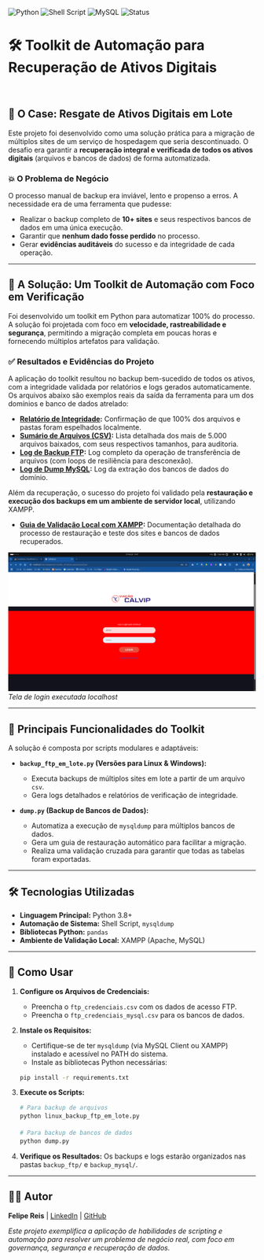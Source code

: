 ![Python](https://img.shields.io/badge/Python-3.8+-blue?logo=python) ![Shell Script](https://img.shields.io/badge/Shell-Script-black?logo=gnubash) ![MySQL](https://img.shields.io/badge/MySQL-4479A1?logo=mysql&logoColor=white) ![Status](https://img.shields.io/badge/Status-Solução_Validada-green)

# 🛠️ Toolkit de Automação para Recuperação de Ativos Digitais

<br>

## 📄 O Case: Resgate de Ativos Digitais em Lote

Este projeto foi desenvolvido como uma solução prática para a migração de múltiplos sites de um serviço de hospedagem que seria descontinuado. O desafio era garantir a **recuperação integral e verificada de todos os ativos digitais** (arquivos e bancos de dados) de forma automatizada.

### 💥 O Problema de Negócio

O processo manual de backup era inviável, lento e propenso a erros. A necessidade era de uma ferramenta que pudesse:
* Realizar o backup completo de **10+ sites** e seus respectivos bancos de dados em uma única execução.
* Garantir que **nenhum dado fosse perdido** no processo.
* Gerar **evidências auditáveis** do sucesso e da integridade de cada operação.

---

## 🎯 A Solução: Um Toolkit de Automação com Foco em Verificação

Foi desenvolvido um toolkit em Python para automatizar 100% do processo. A solução foi projetada com foco em **velocidade, rastreabilidade e segurança**, permitindo a migração completa em poucas horas e fornecendo múltiplos artefatos para validação.

### ✅ Resultados e Evidências do Projeto

A aplicação do toolkit resultou no backup bem-sucedido de todos os ativos, com a integridade validada por relatórios e logs gerados automaticamente. Os arquivos abaixo são exemplos reais da saída da ferramenta para um dos domínios e banco de dados atrelado:

* **[Relatório de Integridade](./output_examples/integrity_report.txt):** Confirmação de que 100% dos arquivos e pastas foram espelhados localmente.
* **[Sumário de Arquivos (CSV)](./output_examples/summary.csv):** Lista detalhada dos mais de 5.000 arquivos baixados, com seus respectivos tamanhos, para auditoria.
* **[Log de Backup FTP](./output_examples/log_backup_ftp.txt):** Log completo da operação de transferência de arquivos (com loops de resiliência para desconexão).
* **[Log de Dump MySQL](./output_examples/log_dump.txt):** Log da extração dos bancos de dados do domínio.

Além da recuperação, o sucesso do projeto foi validado pela **restauração e execução dos backups em um ambiente de servidor local**, utilizando XAMPP.

* **[Guia de Validação Local com XAMPP](./output_examples/como_rodar_sistema_via_xampp.md):** Documentação detalhada do processo de restauração e teste dos sites e bancos de dados recuperados.

![exemplo de tela dos sistema executado como localhost](./output_examples/login.png)
*Tela de login executada localhost*

---

## 🧩 Principais Funcionalidades do Toolkit

A solução é composta por scripts modulares e adaptáveis:

* **`backup_ftp_em_lote.py` (Versões para Linux & Windows):**
    * Executa backups de múltiplos sites em lote a partir de um arquivo `csv`.
    * Gera logs detalhados e relatórios de verificação de integridade.

* **`dump.py` (Backup de Bancos de Dados):**
    * Automatiza a execução de `mysqldump` para múltiplos bancos de dados.
    * Gera um guia de restauração automático para facilitar a migração.
    * Realiza uma validação cruzada para garantir que todas as tabelas foram exportadas.

---

## 🛠️ Tecnologias Utilizadas

* **Linguagem Principal:** Python 3.8+
* **Automação de Sistema:** Shell Script, `mysqldump`
* **Bibliotecas Python:** `pandas`
* **Ambiente de Validação Local:** XAMPP (Apache, MySQL)

---

## 🚀 Como Usar

1.  **Configure os Arquivos de Credenciais:**
    * Preencha o `ftp_credenciais.csv` com os dados de acesso FTP.
    * Preencha o `ftp_credenciais_mysql.csv` para os bancos de dados.

2.  **Instale os Requisitos:**
    * Certifique-se de ter `mysqldump` (via MySQL Client ou XAMPP) instalado e acessível no PATH do sistema.
    * Instale as bibliotecas Python necessárias:
    ```bash
    pip install -r requirements.txt
    ```

3.  **Execute os Scripts:**
    ```bash
    # Para backup de arquivos
    python linux_backup_ftp_em_lote.py
    
    # Para backup de bancos de dados
    python dump.py
    ```
4.  **Verifique os Resultados:** Os backups e logs estarão organizados nas pastas `backup_ftp/` e `backup_mysql/`.

---

## 🧑‍💻 Autor

**Felipe Reis** | [LinkedIn](https://www.linkedin.com/in/felipecsr) | [GitHub](https://github.com/felipecsr)

*Este projeto exemplifica a aplicação de habilidades de scripting e automação para resolver um problema de negócio real, com foco em governança, segurança e recuperação de dados.*
